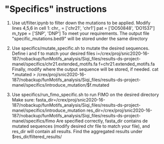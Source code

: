 # "Specifics" instructions

1. Use ut/filter.ipynb to filter down the mutations to be applied. 
  Modify lines 4,5,6 in cell 1:
    chr_ = ['chr21', 'chr1']
    pat = ['DO50848', 'DO1537']
    m_type = ['SNP', 'DNP']
  To meet your requirements.
  The output file "specific_mutations.bed9" will be stored under the same directory
 
 2. Use specifics/mutate_specific.sh to mutate the desired sequences.
  Define i and f to match your desired files
    i=/crex/proj/snic2020-16-187/nobackup/funMotifs_analysis/Siqi_files/results-ds-project-manel/specifics/chr21.extended_motifs.fa
    f=chr21.extended_motifs.fa
  Finally, modify where the output sequence will be stored, if needed.
    cat *.mutated > /crex/proj/snic2020-16-187/nobackup/funMotifs_analysis/Siqi_files/results-ds-project-manel/specifics/introduce_mutation/$f.mutated
 
 3. Use specifics/run_fimo_specific.sh to run FIMO on the desired directory
  Make sure:
    fasta_dir=/crex/proj/snic2020-16-187/nobackup/funMotifs_analysis/Siqi_files/results-ds-project-manel/specifics/introduce_mutation
    res_dir=/crex/proj/snic2020-16-187/nobackup/funMotifs_analysis/Siqi_files/results-ds-project-manel/specifics/fimo
  Are specified correctly, fasta_dir contains de mutated sequences (modify desired chr file to match your file), and res_dir will contain all results. Find the aggregated results under $res_dir/filtered_results/
  
